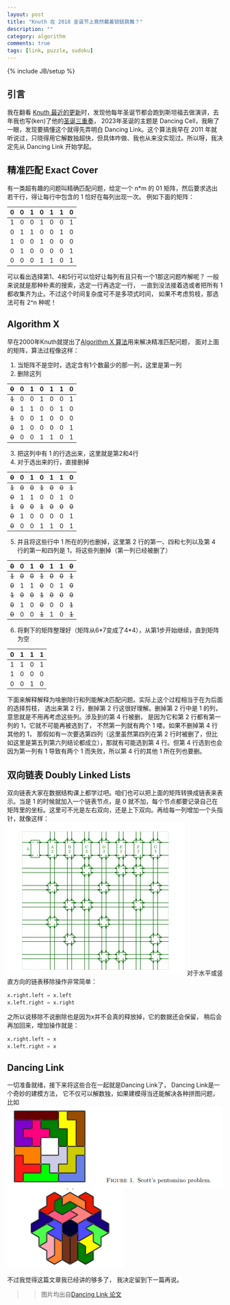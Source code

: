 ```yaml
---
layout: post
title: "Knuth 在 2018 圣诞节上竟然戴着锁链跳舞？"
description: ""
category: algorithm
comments: true
tags: [link, puzzle, sudoku]
---
```


{% include JB/setup %}


## 引言

我在翻看 [Knuth 最近的更新](https://www-cs-faculty.stanford.edu/~knuth/news.html)时，发现他每年圣诞节都会跑到斯坦福去做演讲，去年我也写(ken)了他的[圣诞三重奏](/2023/01/twintree.html)，
2023年圣诞的主题是 Dancing Cell，我瞅了一眼，发现要搞懂这个就得先弄明白 Dancing Link。这个算法我早在 2011 年就听说过，只晓得用它解数独超快，但具体咋做、我也从来没实现过。所以呀，我决定先从 Dancing Link 开始学起。<!--more-->

## 精准匹配 Exact Cover
有一类超有趣的问题叫精确匹配问题，给定一个 n*m 的 01 矩阵，然后要求选出若干行，得让每行中包含的 1 恰好在每列出现一次。
例如下面的矩阵：

|0|0|1|0|1|1|0|
|-|-|-|-|-|-|-|
|1|0|0|1|0|0|1|
|0|1|1|0|0|1|0|
|1|0|0|1|0|0|0|
|0|1|0|0|0|0|1|
|0|0|0|1|1|0|1|

可以看出选择第1、4和5行可以恰好让每列有且只有一个1那这问题咋解呢？
一般来说就是那种朴素的搜索，选定一行再选定一行，
一直到没法接着选或者把所有 1 都收集齐为止。不过这个时间复杂度可不是多项式时间，
如果不考虑剪枝，那选法可有 2^n 种呢！

## Algorithm X
早在2000年Knuth就提出了[Algorithm X 算法](https://arxiv.org/abs/cs/0011047)用来解决精准匹配问题，
面对上面的矩阵，算法过程像这样：

1. 当矩阵不是空时，选定含有1个数最少的那一列，这里是第一列
2. 删除这列

|~~0~~|0|1|0|1|1|0|
|-|-|-|-|-|-|-|
|~~1~~|0|0|1|0|0|1|
|~~0~~|1|1|0|0|1|0|
|~~1~~|0|0|1|0|0|0|
|~~0~~|1|0|0|0|0|1|
|~~0~~|0|0|1|1|0|1|
3. 把这列中有 1 的行选出来，这里就是第2和4行
2. 对于选出来的行，直接删掉

|~~0~~|0|1|0|1|1|0|
|-|-|-|-|-|-|-|
|~~1~~|~~0~~|~~0~~|~~1~~|~~0~~|~~0~~|~~1~~|
|~~0~~|1|1|0|0|1|0|
|~~1~~|~~0~~|~~0~~|~~1~~|~~0~~|~~0~~|~~0~~|
|~~0~~|1|0|0|0|0|1|
|~~0~~|0|0|1|1|0|1|
5. 并且将这些行中 1 所在的列也删掉，这里第 2 行的第一、四和七列以及第 4 行的第一和四列是 1，将这些列删掉（第一列已经被删了）

|~~0~~|  0  |  1  |~~0~~|  1  |  1  |~~0~~|
|-|-|-|-|-|-|-|
|~~1~~|~~0~~|~~0~~|~~1~~|~~0~~|~~0~~|~~1~~|
|~~0~~|  1  |  1  |~~0~~|  0  |  1  |~~0~~|
|~~1~~|~~0~~|~~0~~|~~1~~|~~0~~|~~0~~|~~0~~|
|~~0~~|  1  |  0  |~~0~~|  0  |  0  |~~1~~|
|~~0~~|  0  |  0  |~~1~~|  1  |  0  |~~1~~|
6. 将剩下的矩阵整理好（矩阵从6\*7变成了4\*4），从第1步开始继续，直到矩阵为空

|0|1|1|1|
|-|-|-|-|
|1|1|0|1|
|1|0|0|0|
|0|0|1|0|

下面来解释解释为啥删除行和列能解决匹配问题。实际上这个过程相当于在为后面的选择剪枝，
选出来第 2 行，删掉第 2 行这很好理解。删掉第 2 行中是 1 的列，
意思就是不用再考虑这些列。涉及到的第 4 行被删，
是因为它和第 2 行都有第一列的 1，它就不可能再被选到了，
不然第一列就有两个 1 喽。如果不删掉第 4 行其他的 1，
那假如有一次要选第四列（这里虽然第四列在第 2 行时被删了，但比如这里是第五列第六列结论都成立），那就有可能选到第 4 行。但第 4 行选到也会因为第一列有 1 导致有两个 1 而失败，所以第 4 行的其他 1 所在列也要删。

## 双向链表 Doubly Linked Lists
双向链表大家在数据结构课上都学过吧。咱们也可以把上面的矩阵转换成链表来表示。当是 1 的时候就加入一个链表节点，是 0 就不加，每个节点都要记录自己在矩阵里的坐标。这里可不光是左右双向，还是上下双向。再给每一列增加一个头指针，就像这样：
![double link](../images/doubly_link.png)
对于水平或竖直方向的链表移除操作非常简单：

```python
x.right.left = x.left
x.left.right = x.right
```

之所以说移除不说删除也是因为x并不会真的释放掉，它的数据还会保留，
稍后会再加回来，增加操作就是：

```python
x.right.left = x
x.left.right = x
```

## Dancing Link
一切准备就绪，接下来将这些合在一起就是Dancing Link了，
Dancing Link是一个奇妙的建模方法，
它不仅可以解数独，如果建模得当还能解决各种拼图问题，比如
![alt text](../images/pentomino.png)
![alt text](../images/heximonds.png)

不过我觉得这篇文章我已经讲的够多了，
我决定留到下一篇再说。

>> 图片均出自[Dancing Link 论文](https://arxiv.org/pdf/cs/0011047)
